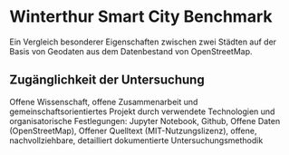 # Winterthur Smart City Benchmark
Ein Vergleich besonderer Eigenschaften zwischen zwei Städten auf der Basis von Geodaten aus dem Datenbestand von OpenStreetMap.

## Zugänglichkeit der Untersuchung

Offene Wissenschaft, offene Zusammenarbeit und gemeinschaftsorientiertes Projekt durch verwendete Technologien und organisatorische Festlegungen: Jupyter Notebook, Github, Offene Daten (OpenStreetMap), Offener Quelltext (MIT-Nutzungslizenz), offene, nachvollziehbare, detailliert dokumentierte Untersuchungsmethodik
